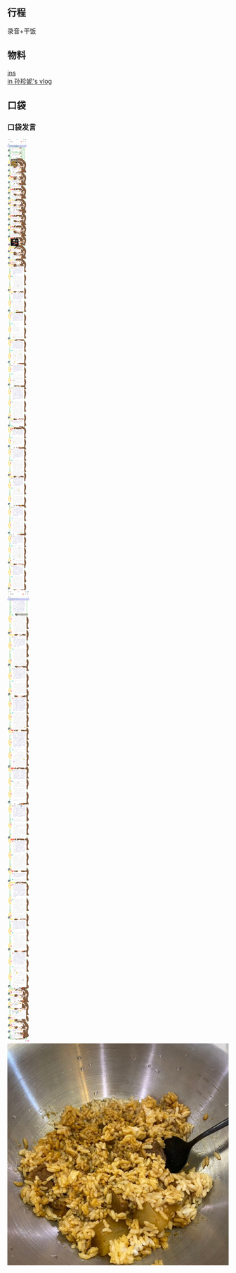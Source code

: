 ## 行程
录音+干饭<br>

## 物料
[ins](https://weibo.com/6182733870/KuwGSvznM)<br>
[in 孙珍妮's vlog](https://www.bilibili.com/video/BV1wy4y157Ke)
## 口袋

### 口袋发言
![口袋发言](./pocket48/imgs/messages1.jpeg)<br>
![口袋发言](./pocket48/imgs/messages2.jpeg)<br>
![口袋发言](./pocket48/imgs/P1.jpeg)<br>